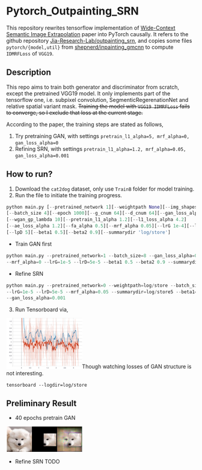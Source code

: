 # Pytorch_Outpainting_SRN
This repository rewrites tensorflow implementation of [Wide-Context Semantic Image Extrapolation](http://jiaya.me/papers/imgextrapolation_cvpr19.pdf) paper into PyTorch causally. It refers to the github repository [Jia-Research-Lab/outpainting_srn](https://github.com/Jia-Research-Lab/outpainting_srn), and copies some files `pytorch/{model,util}` from [shepnerd/inpainting_gmcnn](https://github.com/shepnerd/inpainting_gmcnn) to compute `IDMRFLoss` of `VGG19`.
## Description
This repo aims to train both generator and discriminator from scratch, except the pretrained VGG19 model. It only implements part of the tensorflow one, i.e. subpixel convolution, SegmenticRegerenationNet and relative spatial variant mask. <s>Training the model with `VGG19 IDMRFLoss` fails to converge, so I exclude that loss at the current stage. </s>

According to the paper, the training steps are stated as follows,
1. Try pretraining GAN, with settings `pretrain_l1_alpha=5, mrf_alpha=0, gan_loss_alpha=0`
2. Refining SRN, with settings `pretrain_l1_alpha=1.2, mrf_alpha=0.05, gan_loss_alpha=0.001`

## How to run?
1. Download the `cat2dog` dataset, only use `TrainB` folder for model training. 
2. Run the file to initiate the training progress. 
```python
python main.py [--pretrained_network 1][--weightpath None][--img_shapes [256,256,3]]
[--batch_size 4][--epoch 1000][--g_cnum 64][--d_cnum 64][--gan_loss_alpha 0.001]
[--wgan_gp_lambda 10][--pretrain_l1_alpha 1.2][--l1_loss_alpha 4.2]
[--ae_loss_alpha 1.2][--fa_alpha 0.5][--mrf_alpha 0.05][--lrG 1e-4][--lrD 1e-4]
[--lpD 5][--beta1 0.5][--beta2 0.9][--summarydir 'log/store']
```
  * Train GAN first
```python
python main.py --pretrained_network=1 --batch_size=8 --gan_loss_alpha=0 --pretrain_l1_alpha=5
--mrf_alpha=0 --lrG=1e-5 --lrD=5e-5 --beta1 0.5 --beta2 0.9 --summarydir=log/store
```
  * Refine SRN
```python
python main.py --pretrained_network=0 --weightpath=log/store --batch_size=8 
--lrG=1e-5 --lrD=5e-5 --mrf_alpha=0.05 --summarydir=log/store5 --beta1=.5 --beta2=.9 --pretrain_l1_alpha=1.2 
--gan_loss_alpha=0.001 
```
3. Run Tensorboard via, 

<p><img src="outputs/loss.svg" width="40%">Though watching losses of GAN structure is not interesting. </p> 

```
tensorboard --logdir=log/store
```

## Preliminary Result 
- 40 epochs pretrain GAN
<img src="outputs/current.png" width="40%" > 

- Refine SRN
TODO
